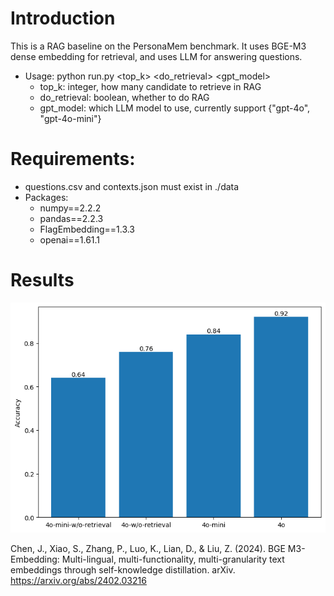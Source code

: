 # Introduction

This is a RAG baseline on the PersonaMem benchmark.
It uses BGE-M3 dense embedding for retrieval, and uses LLM for answering questions. 
* Usage: python run.py <top_k> <do_retrieval> <gpt_model>
    * top_k: integer, how many candidate to retrieve in RAG
    * do_retrieval: boolean, whether to do RAG
    * gpt_model: which LLM model to use, currently support {"gpt-4o", "gpt-4o-mini"}

# Requirements:
* questions.csv and contexts.json must exist in ./data
* Packages:
    * numpy==2.2.2
    * pandas==2.2.3
    * FlagEmbedding==1.3.3
    * openai==1.61.1

# Results

![](result.png)


Chen, J., Xiao, S., Zhang, P., Luo, K., Lian, D., & Liu, Z. (2024). BGE M3-Embedding: Multi-lingual, multi-functionality, multi-granularity text embeddings through self-knowledge distillation. arXiv. https://arxiv.org/abs/2402.03216

